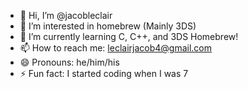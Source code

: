 - 👋 Hi, I’m @jacobleclair
- 👀 I’m interested in homebrew (Mainly 3DS)
- 🌱 I’m currently learning C, C++, and 3DS Homebrew!
- 📫 How to reach me: leclairjacob4@gmail.com
- 😄 Pronouns: he/him/his
- ⚡ Fun fact: I started coding when I was 7

<!---
jacobleclair/jacobleclair is a ✨ special ✨ repository because its `README.md` (this file) appears on your GitHub profile.
You can click the Preview link to take a look at your changes.
--->
